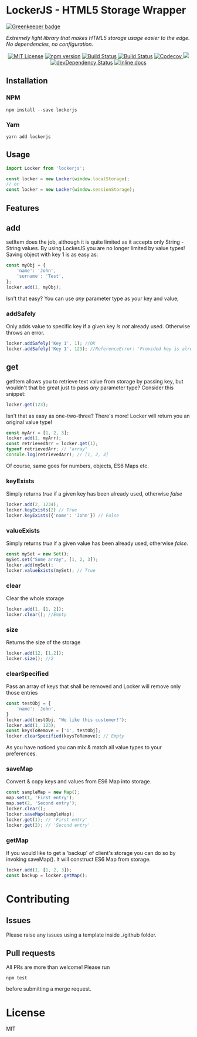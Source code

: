 # LockerJS - HTML5 Storage Wrapper

[![Greenkeeper badge](https://badges.greenkeeper.io/Bartosz-D3V/Locker.js.svg)](https://greenkeeper.io/)

_Extremely light library that makes HTML5 storage usage easier to the edge. No dependencies, no configuration._
<br>
<p align="center">
<a href="https://www.npmjs.com/package/lockerjs"><img src="https://img.shields.io/npm/l/express.svg" alt="MIT License"></a>
<a href="https://www.npmjs.com/package/lockerjs"><img src="https://img.shields.io/npm/v/lockerjs.svg" alt="npm version"></a>
<a href="https://travis-ci.org/Bartosz-D3V/Locker.js"><img src="https://travis-ci.org/Bartosz-D3V/Locker.js.svg?branch=master" alt="Build Status"></a>
<a href="https://ci.appveyor.com/project/Bartosz-D3V/locker-js"><img src="https://ci.appveyor.com/api/projects/status/ceq04cukdgoci2eq?svg=true" alt="Build Status"></a>
<a href="https://codecov.io/gh/Bartosz-D3V/Locker.JS">
  <img src="https://codecov.io/gh/Bartosz-D3V/Locker.JS/branch/master/graph/badge.svg" alt="Codecov" />
</a>
<a href="https://david-dm.org/bartosz-d3v/lockerjs" title="dependencies status"><img src="https://david-dm.org/bartosz-d3v/lockerjs/status.svg"/></a>
<a href="https://david-dm.org/bartosz-d3v/lockerjs/?type=dev"><img src="https://david-dm.org/bartosz-d3v/lockerjs/dev-status.svg" alt="devDependency Status"></a>
<a href="https://inch-ci.org/github/Bartosz-D3V/locker.js"><img src="http://inch-ci.org/github/Bartosz-D3V/Locker.JS.svg?branch=master" alt="Inline docs"></a>
</p>


## Installation
### NPM
` npm install --save lockerjs `
### Yarn
` yarn add lockerjs `

## Usage
```js
import Locker from 'lockerjs';

const locker = new Locker(window.localStorage);
// or
const locker = new Locker(window.sessionStorage);
```

## Features


## add
setItem does the job, although it is quite limited as it accepts only String - String values.
By using LockerJS you are no longer limited by value types!
Saving object with key 1 is as easy as:
```js
const myObj = {
    'name': 'John',
    'surname': 'Test',
};
locker.add(1, myObj);
```
Isn't that easy?
You can use _any_ parameter type as your key and value;

### addSafely
Only adds value to specific key if a given key _is not_ already used.
Otherwise throws an error.
```js
locker.addSafely('Key 1', 1); //OK
locker.addSafely('Key 1', 123); //ReferenceError: 'Provided key is already in use'
```

## get
getItem allows you to retrieve text value from storage by passing key, but wouldn't that be great just to pass _any_ parameter type?
Consider this snippet:
```js
locker.get(123);
```
Isn't that as easy as one-two-three?
There's more!
Locker will return you an original value type!
```js
const myArr = [1, 2, 3];
locker.add(1, myArr);
const retrievedArr = locker.get(1);
typeof retrievedArr; // "array"
console.log(retrievedArr); // [1, 2, 3]
```
Of course, same goes for numbers, objects, ES6 Maps etc.
### keyExists
Simply returns _true_ if a given key has been already used, otherwise _false_
```js
locker.add(2, 1234);
locker.keyExists(2) // True
locker.keyExists({'name': 'John'}) // False
```
### valueExists
Simply returns _true_ if a given value has been already used, otherwise _false_.
```js
const mySet = new Set();
mySet.set("Some array", [1, 2, 3]);
locker.add(mySet);
locker.valueExists(mySet); // True
```
### clear
Clear the whole storage
```js
locker.add(1, [1, 2]);
locker.clear(); //Empty
```
### size
Returns the size of the storage
```js
locker.add(12, [1,2]);
locker.size(); //2
```

### clearSpecified
Pass an array of keys that shall be removed and Locker will remove only those entries
```js
const testObj = {
    'name': 'John',
}
locker.add(testObj, "We like this customer!");
locker.add(1, 123);
const keysToRemove = ['1', testObj];
locker.clearSpecified(keysToRemove); // Empty
```
As you have noticed you can mix & match all value types to your preferences.

### saveMap
Convert & copy keys and values from ES6 Map into storage.
```js
const sampleMap = new Map();
map.set(1, 'First entry');
map.set(2, 'Second entry');
locker.clear();
locker.saveMap(sampleMap);
locker.get(1); // 'First entry'
locker.get(2); // 'Second entry'
```

### getMap
If you would like to get a 'backup' of client's storage you can do so by invoking saveMap().
It will construct ES6 Map from storage.
```js
locker.add(1, [1, 2, 3]);
const backup = locker.getMap();
```

# Contributing

## Issues
Please raise any issues using a template inside ./github folder.

## Pull requests
All PRs are more than welcome!
Please run
```
npm test
```
before submitting a merge request.


# License
MIT
